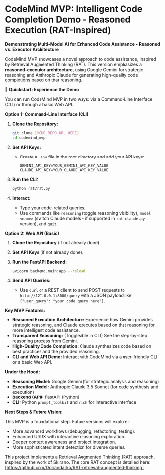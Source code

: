 # CodeMind MVP: Intelligent Code Completion Demo - Reasoned Execution (RAT-Inspired)

**Demonstrating Multi-Model AI for Enhanced Code Assistance - Reasoned vs. Executor Architecture**

CodeMind MVP showcases a novel approach to code assistance, inspired by Retrieval Augmented Thinking (RAT). This version emphasizes a **reasoned-executor architecture**, using Google Gemini for strategic reasoning and Anthropic Claude for generating high-quality code completions based on that reasoning.

**🚀 Quickstart: Experience the Demo**

You can run CodeMind MVP in two ways: via a Command-Line Interface (CLI) or through a basic Web API.

**Option 1: Command-Line Interface (CLI)**

1.  **Clone the Repository:**

    ```bash
    git clone [YOUR_REPO_URL_HERE]
    cd codemind_mvp
    ```

2.  **Set API Keys:**

    *   Create a `.env` file in the root directory and add your API keys:

        ```
        GEMINI_API_KEY=YOUR_GEMINI_API_KEY_VALUE
        CLAUDE_API_KEY=YOUR_CLAUDE_API_KEY_VALUE
        ```

3.  **Run the CLI:**

    ```bash
    python rat/rat.py
    ```

4.  **Interact:**

    *   Type your code-related queries.
    *   Use commands like `reasoning` (toggle reasoning visibility), `model <name>` (switch Claude models - if supported in `rat-claude.py` version), and `quit`.

**Option 2: Web API (Basic)**

1.  **Clone the Repository** (if not already done).
2.  **Set API Keys** (if not already done).
3.  **Run the FastAPI Backend:**

    ```bash
    uvicorn backend.main:app --reload
    ```

4.  **Send API Queries:**

    *   Use `curl` or a REST client to send POST requests to `http://127.0.0.1:8000/query` with a JSON payload like `{"user_query": "your code query here"}`.

**Key MVP Features:**

*   **Reasoned Execution Architecture:**  Experience how Gemini provides strategic reasoning, and Claude executes based on that reasoning for more intelligent code assistance.
*   **Transparent Reasoning:** (Toggleable in CLI) See the step-by-step reasoning process from Gemini.
*   **High-Quality Code Completion:** Claude synthesizes code based on best practices and the provided reasoning.
*   **CLI and Web API Demo:**  Interact with CodeMind via a user-friendly CLI or a basic Web API.

**Under the Hood:**

*   **Reasoning Model:** Google Gemini (for strategic analysis and reasoning)
*   **Execution Model:** Anthropic Claude 3.5 Sonnet (for code synthesis and execution)
*   **Backend (API):** FastAPI (Python)
*   **CLI:** Python `prompt_toolkit` and `rich` for interactive interface

**Next Steps & Future Vision:**

This MVP is a foundational step. Future versions will explore:

*   More advanced workflows (debugging, refactoring, testing).
*   Enhanced UI/UX with interactive reasoning exploration.
*   Deeper context awareness and project integration.
*   More sophisticated intent detection for diverse queries.


This project implements a Retrieval Augmented Thinking (RAT) approach, inspired by the work of Skirano.
The core RAT concept is detailed here: [https://github.com/Doriandarko/RAT-retrieval-augmented-thinking]